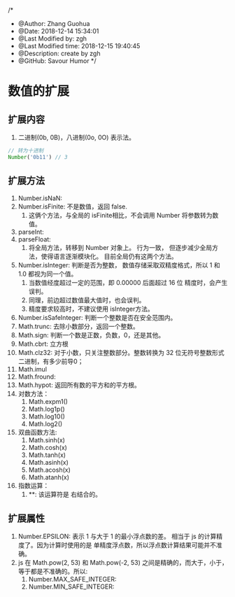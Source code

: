 /*
* @Author: Zhang Guohua
* @Date:   2018-12-14 15:34:01
* @Last Modified by:   zgh
* @Last Modified time: 2018-12-15 19:40:45
* @Description: create by zgh
* @GitHub: Savour Humor
*/
# 数值的扩展

## 扩展内容
1. 二进制(0b, 0B)，八进制(0o, 0O) 表示法。 
```js
// 转为十进制
Number('0b11') // 3
```


## 扩展方法
1. Number.isNaN: 
2. Number.isFinite: 不是数值，返回 false.
    1. 这俩个方法，与全局的 isFinite相比，不会调用 Number 将参数转为数值。
1. parseInt:
2. parseFloat:
    1. 将全局方法，转移到 Number 对象上。 行为一致， 但逐步减少全局方法，使得语言逐渐模块化。 目前全局仍有这两个方法。
3. Number.isInteger: 判断是否为整数， 数值存储采取双精度格式，所以 1 和 1.0 都视为同一个值。
    1. 当数值经度超过一定的范围，即 0.00000 后面超过 16 位 精度时，会产生误判。
    2. 同理，前边超过数值最大值时，也会误判。
    3. 精度要求较高时，不建议使用 isInteger方法。
4. Number.isSafeInteger: 判断一个整数是否在安全范围内。
5. Math.trunc: 去除小数部分，返回一个整数。
6. Math.sign: 判断一个数是正数，负数，0，还是其他。
7. Math.cbrt: 立方根
8. Math.clz32: 对于小数，只关注整数部分。整数转换为 32 位无符号整数形式二进制，有多少前导0；
9. Math.imul
10. Math.fround:
11. Math.hypot: 返回所有数的平方和的平方根。
12. 对数方法：
    1. Math.expm1()
    2. Math.log1p()
    3. Math.log10()
    4. Math.log2()
13. 双曲函数方法:
    1. Math.sinh(x)
    2. Math.cosh(x)
    1. Math.tanh(x)
    1. Math.asinh(x)
    1. Math.acosh(x)
    1. Math.atanh(x)
14. 指数运算：
    1. **: 该运算符是 右结合的。

## 扩展属性
1. Number.EPSILON: 表示 1 与大于 1 的最小浮点数的差。 相当于 js 的计算精度了。因为计算时使用的是 单精度浮点数，所以浮点数计算结果可能并不准确。
2. js 在 Math.pow(2, 53) 和 Math.pow(-2, 53) 之间是精确的，而大于，小于，等于都是不准确的。所以:
    1. Number.MAX_SAFE_INTEGER:
    2. Number.MIN_SAFE_INTEGER:
    
